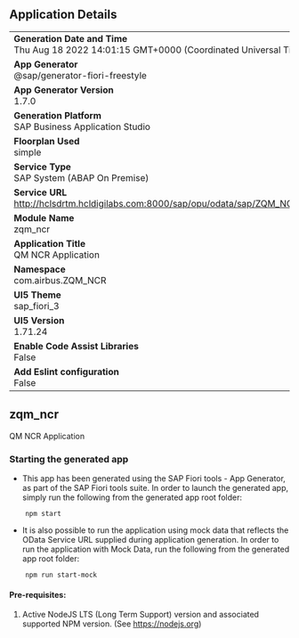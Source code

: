 ## Application Details
|               |
| ------------- |
|**Generation Date and Time**<br>Thu Aug 18 2022 14:01:15 GMT+0000 (Coordinated Universal Time)|
|**App Generator**<br>@sap/generator-fiori-freestyle|
|**App Generator Version**<br>1.7.0|
|**Generation Platform**<br>SAP Business Application Studio|
|**Floorplan Used**<br>simple|
|**Service Type**<br>SAP System (ABAP On Premise)|
|**Service URL**<br>http://hclsdrtm.hcldigilabs.com:8000/sap/opu/odata/sap/ZQM_NC_MS_SRV
|**Module Name**<br>zqm_ncr|
|**Application Title**<br>QM NCR Application|
|**Namespace**<br>com.airbus.ZQM_NCR|
|**UI5 Theme**<br>sap_fiori_3|
|**UI5 Version**<br>1.71.24|
|**Enable Code Assist Libraries**<br>False|
|**Add Eslint configuration**<br>False|

## zqm_ncr

QM NCR Application

### Starting the generated app

-   This app has been generated using the SAP Fiori tools - App Generator, as part of the SAP Fiori tools suite.  In order to launch the generated app, simply run the following from the generated app root folder:

```
    npm start
```

- It is also possible to run the application using mock data that reflects the OData Service URL supplied during application generation.  In order to run the application with Mock Data, run the following from the generated app root folder:

```
    npm run start-mock
```

#### Pre-requisites:

1. Active NodeJS LTS (Long Term Support) version and associated supported NPM version.  (See https://nodejs.org)


